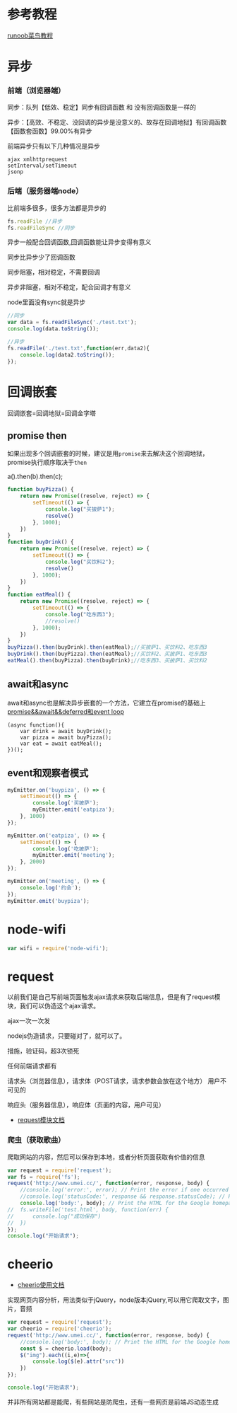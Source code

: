 # 参考教程

[runoob菜鸟教程](https://www.runoob.com/nodejs/nodejs-tutorial.html)

# 异步

### 前端（浏览器端）

同步：队列【低效、稳定】同步有回调函数 和 没有回调函数是一样的

异步：【高效、不稳定、没回调的异步是没意义的、故存在回调地狱】有回调函数【函数套函数】99.00%有异步

前端异步只有以下几种情况是异步
```
ajax xmlhttprequest
setInterval/setTimeout
jsonp
```

### 后端（服务器端node）

比前端多很多，很多方法都是异步的

```js
fs.readFile //异步
fs.readFileSync //同步
```

异步一般配合回调函数,回调函数能让异步变得有意义

同步比异步少了回调函数

同步阻塞，相对稳定，不需要回调

异步非阻塞，相对不稳定，配合回调才有意义

node里面没有sync就是异步

```js
//同步
var data = fs.readFileSync('./test.txt');
console.log(data.toString());

//异步
fs.readFile('./test.txt',function(err,data2){
	console.log(data2.toString());
});
```

# 回调嵌套

回调嵌套=回调地狱=回调金字塔

## promise then

如果出现多个回调嵌套的时候，建议是用`promise`来去解决这个回调地狱，promise执行顺序取决于`then`

a().then(b).then(c);

```js
function buyPizza() {
	return new Promise((resolve, reject) => {
		setTimeout(() => {
			console.log("买披萨1");
			resolve()
		}, 1000);
	})
}
function buyDrink() {
	return new Promise((resolve, reject) => {
		setTimeout(() => {
			console.log("买饮料2");
			resolve()
		}, 1000);
	})
}
function eatMeal() {
	return new Promise((resolve, reject) => {
		setTimeout(() => {
			console.log("吃东西3");
			//resolve()
		}, 1000);
	})
}
buyPizza().then(buyDrink).then(eatMeal);//买披萨1、买饮料2、吃东西3
buyDrink().then(buyPizza).then(eatMeal);//买饮料2、买披萨1、吃东西3
eatMeal().then(buyPizza).then(buyDrink);//吃东西3、买披萨1、买饮料2
```
## await和async

await和async也是解决异步嵌套的一个方法，它建立在promise的基础上
[promise&&await&&deferred和event loop](https://github.com/Wscats/node-tutorial/issues/12)

```
(async function(){
    var drink = await buyDrink();
    var pizza = await buyPizza();
    var eat = await eatMeal();
})();
```



## event和观察者模式

```js
myEmitter.on('buypiza', () => {
    setTimeout(() => {
        console.log('买披萨');
        myEmitter.emit('eatpiza');
    }, 1000)
});

myEmitter.on('eatpiza', () => {
    setTimeout(() => {
        console.log('吃披萨');
        myEmitter.emit('meeting');
    }, 2000)
});

myEmitter.on('meeting', () => {
    console.log('约会');
});
myEmitter.emit('buypiza');
```

# node-wifi

```js
var wifi = require('node-wifi');
```

# request

以前我们是自己写前端页面触发ajax请求来获取后端信息，但是有了request模块，我们可以伪造这个ajax请求。

ajax一次一次发

nodejs伪造请求，只要碰对了，就可以了。

措施，验证码，超3次锁死



任何前端请求都有

请求头（浏览器信息），请求体（POST请求，请求参数会放在这个地方）   用户不可见的

响应头（服务器信息），响应体（页面的内容，用户可见）

- [request模块文档](https://www.npmjs.com/package/request)

### 爬虫（获取歌曲）

爬取网站的内容，然后可以保存到本地，或者分析页面获取有价值的信息
```js
var request = require('request');
var fs = require('fs');
request('http://www.umei.cc/', function(error, response, body) {
	//console.log('error:', error); // Print the error if one occurred
	//console.log('statusCode:', response && response.statusCode); // Print the response status code if a response was received
	console.log('body:', body); // Print the HTML for the Google homepage.
//	fs.writeFile('test.html', body, function(err) {
//		console.log("成功保存")
//	})
});
console.log("开始请求");
```


# cheerio

- [cheerio使用文档](https://www.npmjs.com/package/cheerio)

实现网页内容分析，用法类似于jQuery，node版本jQuery,可以用它爬取文字，图片，音频

```js
var request = require('request');
var cheerio = require('cheerio');
request('http://www.umei.cc/', function(error, response, body) {
	//console.log('body:', body); // Print the HTML for the Google homepage.
	const $ = cheerio.load(body);
	$("img").each((i,e)=>{
		console.log($(e).attr("src"))
	})
});

console.log("开始请求");
```

并非所有网站都是能爬，有些网站是防爬虫，还有一些网页是前端JS动态生成

